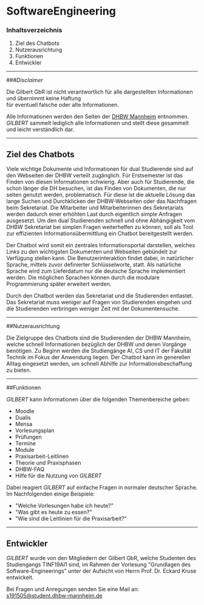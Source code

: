 # SoftwareEngineering

### Inhaltsverzeichnis


1. Ziel des Chatbots
2. Nutzerausrichtung
3. Funktionen
4. Entwickler

---
###*Disclaimer*

Die Gilbert GbR ist nicht verantwortlich für alle dargestellten Informationen und übernimmt keine Haftung  
für eventuell falsche oder alte Informationen.  

Alle Informationen werden den Seiten der [DHBW Mannheim](https://www.mannheim.dhbw.de/startseite) entnommen.
*GILBERT* sammelt lediglich alle Informationen und stellt diese gesammelt und leicht verständlich dar.

---

## Ziel des Chatbots

Viele wichtige Dokumente und Informationen für dual Studierende sind auf den Webseiten der DHBW verteilt zugänglich. 
Für Erstsemester ist das Finden von diesen Informationen schwierig. 
Aber auch für Studierende, die schon länger die DH besuchen, ist das Finden von Dokumenten, die nur selten genutzt werden, problematisch. 
Für diese ist die aktuelle Lösung das lange Suchen und Durchklicken der DHBW-Webseiten oder das Nachfragen beim Sekretariat. 
Die Mitarbeiter und Mitarbeiterinnen des Sekretariats werden dadurch einer erhöhten Last durch eigentlich simple Anfragen ausgesetzt. 
Um den dual Studierenden schnell und ohne Abhängigkeit vom DHBW Sekretariat bei simplen Fragen weiterhelfen zu können, soll als Tool zur effizienten Informationsübermittlung ein Chatbot bereitgestellt werden.

Der Chatbot wird somit ein zentrales Informationsportal darstellen, welches Links zu den wichtigsten Dokumenten und Webseiten gebündelt zur Verfügung stellen kann. 
Die Benutzerinteraktion findet dabei, in natürlicher Sprache, mittels zuvor definierter Schlüsselworte, statt. Als natürliche Sprache wird zum Lieferdatum nur die deutsche Sprache implementiert werden. 
Die möglichen Sprachen können durch die modulare Programmierung später erweitert werden.

Durch den Chatbot werden das Sekretariat und die Studierenden entlastet. 
Das Sekretariat muss weniger auf Fragen von Studierenden eingehen und die Studierenden verbringen weniger Zeit mit der Dokumentensuche.

---
##Nutzerausrichtung

Die Zielgruppe des Chatbots sind die Studierenden der DHBW Mannheim, welche schnell Informationen bezüglich der DHBW und deren Vorgänge benötigen. 
Zu Beginn werden die Studiengänge AI, CS und IT der Fakultät Technik im Fokus der Anwendung liegen. 
Der Chatbot kann im generellen Alltag eingesetzt werden, um schnell Abhilfe zur Informationsbeschaffung zu bieten.

---
##Funktionen

*GILBERT* kann Informationen über die folgenden Themenbereiche geben:
- Moodle
- Dualis
- Mensa
- Vorlesungsplan
- Prüfungen
- Termine
- Module 
- Praxisarbeit-Leitlinen
- Theorie und Praxisphasen
- DHBW-FAQ
- Hilfe für die Nutzung von *GILBERT*

Dabei reagiert *GILBERT* auf einfache Fragen in normaler deutscher Sprache.
Im Nachfolgenden einige Beispiele:

- "Welche Vorlesungen habe ich heute?"
- "Was gibt es heute zu essen?"
- "Wie sind die Leitlinien für die Praxisarbeit?"

---

## Entwickler

*GILBERT* wurde von den Mitgliedern der Gilbert GbR, welche Studenten des Studiengangs TINF19AI1 sind, im Rahmen der Vorlesung "Grundlagen des Software-Engineerings" unter der Aufsicht von Herrn Prof. Dr. Eckard Kruse entwickelt. 

Bei Fragen und Anregungen senden Sie eine Mail an: s191505@student.dhbw-mannheim.de